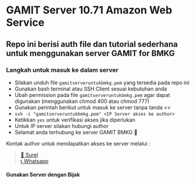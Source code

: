 # GAMIT Server 10.71 Amazon Web Service
## Repo ini berisi auth file dan tutorial sederhana untuk menggunakan server GAMIT for BMKG

### Langkah untuk masuk ke dalam server
- Silakan unduh file `gamitserveruntukbmkg.pem` yang tersedia pada repo ini
- Gunakan bash terminal atau SSH Client sesuai kebutuhan anda
- Ubah permission pada file `gamitserveruntukbmkg.pem` agar dapat digunakan (menggunakan chmod 400 atau chmod 777)
- Gunakan perintah berikut untuk masuk ke server tanpa tanda <> 
- `ssh -i "gamitserveruntukbmkg.pem" <IP Server akses ke author>`
- Ketikkan `yes` untuk verifikasi akses jika diperlukan
- Untuk IP server silakan hubungi author
- Selamat anda terhubung ke server GAMIT BMKG :tada:

Kontak author untuk mendapatkan akses ke server melalui :
>[:incoming_envelope:   Surel](mailto:mailto:muhammad.suyudi@bmkg.go.id?cc=yyudie@gmail.com&bcc=&subject=Permohonan%20akses%20server%20GAMIT%20BMKG&body=)\
>[:telephone_receiver:  Whatsapp](https://wa.me/send?phone=6287765162176&text=Permohonan%20akses%20server%20GAMIT%20BMKG)

#### Gunakan Server dengan Bijak
